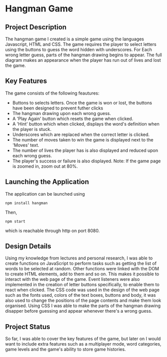 # Hangman Game

## Project Description

The hangman game I created is a simple game using the languages Javascript, HTML and CSS. The game requires the player to select letters using the buttons to guess the word hidden with underscores. For Each wrong letter guess, parts of the hangman drawing begins to appear. The full diagram makes an appearance when the player has run out of lives and lost the game.

## Key Features

The game consists of the following feautures:
* Buttons to selects letters. Once the game is won or lost, the buttons have been designed to prevent futher clicks
* The hangman drawing upon each wrong guess.
* A 'Play Again' button which resets the game when clicked.
* A 'Hint' button which when clicked, displays the word's definition when the player is stuck.  
* Underscores which are replaced when the correct letter is clicked.
* The number of moves taken to win the game is displayed next to the 'Moves' text.
* The number of lives the player has is also displayed and reduced upon each wrong guess. 
* The player's success or failure is also displayed.
Note: If the game page is zoomed in, zoom out at 80%.

## Launching the Application

The application can be launched using 
```
npm install hangman
```
Then, 
```
npm start
```
which is reachable through http on port 8080.

## Design Details 

Using my knowledge from lectures and personal research, I was able to create functions on JavaScript to perform tasks such as getting the list of words to be selected at random. Other functions were linked with the DOM to create HTML elements, add to them and so on. This makes it possible to interact with the web page of the game. Event listeners were also implemented in the creation of letter buttons specifically, to enable them to react when clicked. The CSS code was used in the design of the web page such as the fonts used, colors of the text boxes, buttons and body, it was also used to change the positions of the page contents and make them look organised. Using CSS I was able to make the parts of the hangman drawing disapper before guessing and appear whenever there's a wrong guess.

## Project Status

So far, I was able to cover the key features of the game, but later on I would want to include extra features such as a multiplayer mode, word categories, game levels and the game's ability to store game histories.


